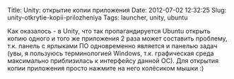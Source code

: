 Title: Unity: открытие копии приложения
Date: 2012-07-02 12:32:25
Slug: unity-otkrytie-kopii-prilozheniya
Tags: launcher, unity, ubuntu

Как оказалось - в Unity, что так пропагандируется Ubuntu открыть копию одного
и того же приложения 2 раза может составить проблему, т.к. панель с ярлыками
ПО одновременно является и панелью задач (увы, я пользуюсь терминологией
Windows, т.к. графическая среда максимально приблизилась к интерфейсу данной
ОС). Для открытия копии приложения просто нажмите на него колёсиком мышки :)

